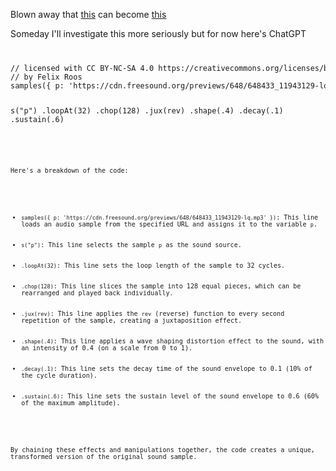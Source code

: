 Blown away that [this](https://cdn.freesound.org/previews/648/648433_11943129-lq.mp3) can become [this](https://strudel.tidalcycles.org/?SzjB4M8TfF8j)

Someday I'll investigate this more seriously but for now here's ChatGPT

<code>
<pre>
// licensed with CC BY-NC-SA 4.0 https://creativecommons.org/licenses/by-nc-sa/4.0/
// by Felix Roos
samples({ p: 'https://cdn.freesound.org/previews/648/648433_11943129-lq.mp3' })

s("p")
  .loopAt(32)
  .chop(128)
  .jux(rev)
  .shape(.4)
  .decay(.1)
  .sustain(.6)
</pre>
<code>

<p>Here's a breakdown of the code:</p>
  <ul>
    <li><code>samples({ p: 'https://cdn.freesound.org/previews/648/648433_11943129-lq.mp3' })</code>: This line loads an audio sample from the specified URL and assigns it to the variable <code>p</code>.</li>
    <li><code>s("p")</code>: This line selects the sample <code>p</code> as the sound source.</li>
    <li><code>.loopAt(32)</code>: This line sets the loop length of the sample to 32 cycles.</li>
    <li><code>.chop(128)</code>: This line slices the sample into 128 equal pieces, which can be rearranged and played back individually.</li>
    <li><code>.jux(rev)</code>: This line applies the <code>rev</code> (reverse) function to every second repetition of the sample, creating a juxtaposition effect.</li>
    <li><code>.shape(.4)</code>: This line applies a wave shaping distortion effect to the sound, with an intensity of 0.4 (on a scale from 0 to 1).</li>
    <li><code>.decay(.1)</code>: This line sets the decay time of the sound envelope to 0.1 (10% of the cycle duration).</li>
    <li><code>.sustain(.6)</code>: This line sets the sustain level of the sound envelope to 0.6 (60% of the maximum amplitude).</li>
  </ul>
  <p>By chaining these effects and manipulations together, the code creates a unique, transformed version of the original sound sample.</p>